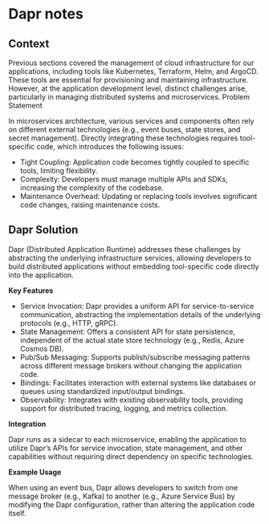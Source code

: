 # Dapr notes

## Context

Previous sections covered the management of cloud infrastructure for our applications, including tools like Kubernetes, Terraform, Helm, and ArgoCD. These tools are essential for provisioning and maintaining infrastructure. However, at the application development level, distinct challenges arise, particularly in managing distributed systems and microservices.
Problem Statement

In microservices architecture, various services and components often rely on different external technologies (e.g., event buses, state stores, and secret management). Directly integrating these technologies requires tool-specific code, which introduces the following issues:

- Tight Coupling: Application code becomes tightly coupled to specific tools, limiting flexibility.
- Complexity: Developers must manage multiple APIs and SDKs, increasing the complexity of the codebase.
- Maintenance Overhead: Updating or replacing tools involves significant code changes, raising maintenance costs.

## Dapr Solution

Dapr (Distributed Application Runtime) addresses these challenges by abstracting the underlying infrastructure services, allowing developers to build distributed applications without embedding tool-specific code directly into the application.

**Key Features**

- Service Invocation: Dapr provides a uniform API for service-to-service communication, abstracting the implementation details of the underlying protocols (e.g., HTTP, gRPC).
- State Management: Offers a consistent API for state persistence, independent of the actual state store technology (e.g., Redis, Azure Cosmos DB).
- Pub/Sub Messaging: Supports publish/subscribe messaging patterns across different message brokers without changing the application code.
- Bindings: Facilitates interaction with external systems like databases or queues using standardized input/output bindings.
- Observability: Integrates with existing observability tools, providing support for distributed tracing, logging, and metrics collection.

**Integration**

Dapr runs as a sidecar to each microservice, enabling the application to utilize Dapr’s APIs for service invocation, state management, and other capabilities without requiring direct dependency on specific technologies.

**Example Usage**

When using an event bus, Dapr allows developers to switch from one message broker (e.g., Kafka) to another (e.g., Azure Service Bus) by modifying the Dapr configuration, rather than altering the application code itself.
